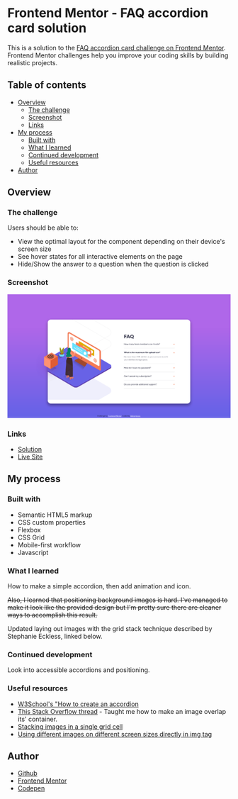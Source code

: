 # Frontend Mentor - FAQ accordion card solution

This is a solution to the [FAQ accordion card challenge on Frontend Mentor](https://www.frontendmentor.io/challenges/faq-accordion-card-XlyjD0Oam). Frontend Mentor challenges help you improve your coding skills by building realistic projects. 

## Table of contents

- [Overview](#overview)
  - [The challenge](#the-challenge)
  - [Screenshot](#screenshot)
  - [Links](#links)
- [My process](#my-process)
  - [Built with](#built-with)
  - [What I learned](#what-i-learned)
  - [Continued development](#continued-development)
  - [Useful resources](#useful-resources)
- [Author](#author)

## Overview

### The challenge

Users should be able to:

- View the optimal layout for the component depending on their device's screen size
- See hover states for all interactive elements on the page
- Hide/Show the answer to a question when the question is clicked

### Screenshot

![](images/accordion.png)

### Links

- [Solution](https://github.com/je-jo/faq-accordion-card)
- [Live Site](https://je-jo.github.io/faq-accordion-card/)

## My process

### Built with

- Semantic HTML5 markup
- CSS custom properties
- Flexbox
- CSS Grid
- Mobile-first workflow
- Javascript

### What I learned

How to make a simple accordion, then add animation and icon. 

~~Also, I learned that positioning background images is hard. I've managed to make it look like the provided design but I'm pretty sure there are cleaner ways to accomplish this result.~~

Updated laying out images with the grid stack technique described by Stephanie Eckless, linked below.

### Continued development

Look into accessible accordions and positioning.

### Useful resources

- [W3School's "How to create an accordion](https://www.w3schools.com/howto/howto_js_accordion.asp)
- [This Stack Overflow thread](https://stackoverflow.com/questions/52186084/css-make-background-image-overlap-container) - Taught me how to make an image overlap its' container.
- [Stacking images in a single grid cell](https://smolcss.dev/#smol-stack-layout)
- [Using different images on different screen sizes directly in img tag](https://12daysofweb.dev/2021/image-display-elements/)

## Author

- [Github](https://github.com/je-jo)
- [Frontend Mentor](https://www.frontendmentor.io/profile/je-jo)
- [Codepen](https://codepen.io/je-jo)